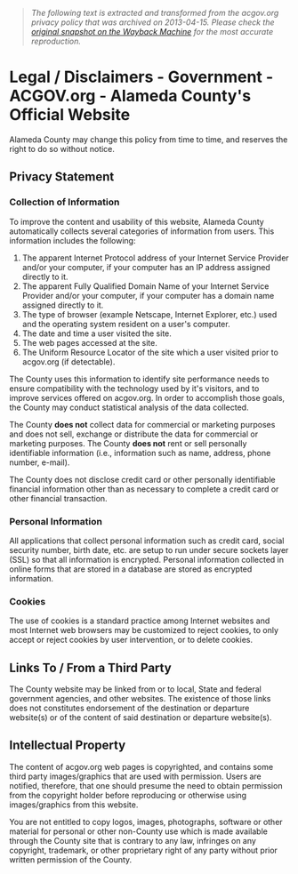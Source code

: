 > *The following text is extracted and transformed from the acgov.org privacy policy that was archived on 2013-04-15. Please check the [original snapshot on the Wayback Machine](https://web.archive.org/web/20130415154608id_/http%3A//www.acgov.org/government/legal.htm) for the most accurate reproduction.*

# Legal / Disclaimers - Government - ACGOV.org - Alameda County's Official Website

Alameda County may change this policy from time to time, and reserves the right to do so without notice. 

## Privacy Statement

### Collection of Information

To improve the content and usability of this website, Alameda County automatically collects several categories of information from users. This information includes the following: 

  1. The apparent Internet Protocol address of your Internet Service Provider and/or your computer, if your computer has an IP address assigned directly to it.
  2. The apparent Fully Qualified Domain Name of your Internet Service Provider and/or your computer, if your computer has a domain name assigned directly to it.
  3. The type of browser (example Netscape, Internet Explorer, etc.) used and the operating system resident on a user's computer.
  4. The date and time a user visited the site.
  5. The web pages accessed at the site.
  6. The Uniform Resource Locator of the site which a user visited prior to acgov.org (if detectable).



The County uses this information to identify site performance needs to ensure compatibility with the technology used by it's visitors, and to improve services offered on acgov.org. In order to accomplish those goals, the County may conduct statistical analysis of the data collected. 

The County **does not** collect data for commercial or marketing purposes and does not sell, exchange or distribute the data for commercial or marketing purposes. The County **does not** rent or sell personally identifiable information (i.e., information such as name, address, phone number, e-mail).

The County does not disclose credit card or other personally identifiable financial information other than as necessary to complete a credit card or other financial transaction. 

### Personal Information

All applications that collect personal information such as credit card, social security number, birth date, etc. are setup to run under secure sockets layer (SSL) so that all information is encrypted. Personal information collected in online forms that are stored in a database are stored as encrypted information.

### Cookies

The use of cookies is a standard practice among Internet websites and most Internet web browsers may be customized to reject cookies, to only accept or reject cookies by user intervention, or to delete cookies. 

## Links To / From a Third Party

The County website may be linked from or to local, State and federal government agencies, and other websites. The existence of those links does not constitutes endorsement of the destination or departure website(s) or of the content of said destination or departure website(s). 

## Intellectual Property

The content of acgov.org web pages is copyrighted, and contains some third party images/graphics that are used with permission. Users are notified, therefore, that one should presume the need to obtain permission from the copyright holder before reproducing or otherwise using images/graphics from this website.

You are not entitled to copy logos, images, photographs, software or other material for personal or other non-County use which is made available through the County site that is contrary to any law, infringes on any copyright, trademark, or other proprietary right of any party without prior written permission of the County. 
